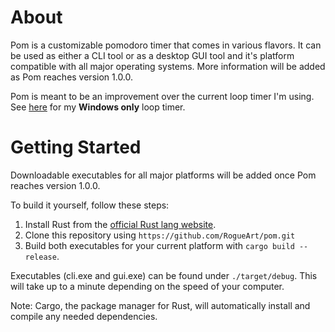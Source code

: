# About

Pom is a customizable pomodoro timer that comes in various flavors. It can be used as either a CLI tool or as a desktop GUI tool and it's platform compatible with all major operating systems. More information will be added as Pom reaches version 1.0.0.

Pom is meant to be an improvement over the current loop timer I'm using. See [here](https://github.com/RogueArt/loop-timer/) for my **Windows only** loop timer.

# Getting Started

Downloadable executables for all major platforms will be added once Pom reaches version 1.0.0.

To build it yourself, follow these steps:
1. Install Rust from the [official Rust lang website](https://www.rust-lang.org/tools/install).
2. Clone this repository using `https://github.com/RogueArt/pom.git`
3. Build both executables for your current platform with `cargo build --release`. 

Executables (cli.exe and gui.exe) can be found under `./target/debug`. This will take up to a minute depending on the speed of your computer.

Note: Cargo, the package manager for Rust, will automatically install and compile any needed dependencies.